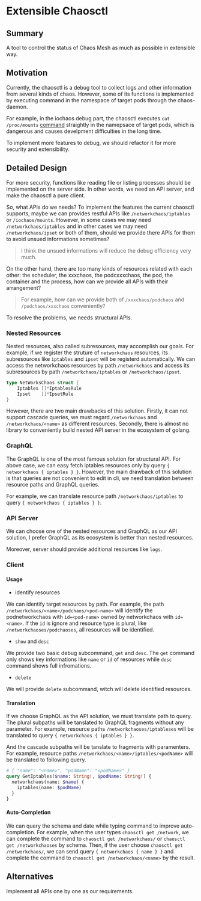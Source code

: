 # Extensible Chaosctl

## Summary

A tool to control the status of Chaos Mesh as much as possible in extensible way. 

## Motivation

Currently, the chaosctl is a debug tool to collect logs and other information from several kinds of chaos. 
However, some of its functions is implemented by executing command in the namespace of target pods through the chaos-daemon.

For example, in the iochaos debug part, the chaosctl executes `cat /proc/mounts` [command](https://github.com/chaos-mesh/chaos-mesh/blob/4b8fb5ba1518fda0d144c8df9239dcb0381ff485/pkg/chaosctl/debug/iochaos/iochaos.go#L54) straightly in the namepsace of target pods, 
which is dangerous and causes develpment difficulties in the long time.

To implement more features to debug, we should refactor it for more security and extensibility.


## Detailed Design

For more security, functions like reading file or listing processes should be implemented on the server side.
In other words, we need an API server, and make the chaosctl a pure client.

So, what APIs do we needs? To implement the features the current chaosctl supports, maybe we can provides restful APIs like `/networkchaos/iptables` or `/iochaos/mounts`.
However, in some cases we may need `/networkchaos/iptables` and in other cases we may need `/networkchaos/ipset` or both of them, should we provide there APIs for them to avoid unsued informations sometimes?

> I think the unsued informations will reduce the debug efficiency very much.

On the other hand, there are too many kinds of resources related with each other: the scheduler, the xxxchaos, the podcxxxchaos, the pod, the container and the process, how can we provide all APIs with their arrangement?

> For example, how can we provide both of `/xxxchaos/podchaos` and `/podchaos/xxxchaos` conveniently?

To resolve the problems, we needs structural APIs.

### Nested Resources

Nested resources, also called subresources, may accomplish our goals. For example, if we register the struture of `networkchaos` resources, its subresources like `iptables` and `ipset` will be registerd automatically. We can access the networkchaos resources by path `/networkchaos` and access its subresources by path `/networkchaos/iptables` or `/networkchaos/ipset`.

```go
type NetWorksChaos struct {
    Iptables []*IptablesRule
    Ipset    []*IpsetRule
}
```

However, there are two main drawbacks of this solution. Firstly, it can not support cascade queries, we must regard `/networkchaos` and `/networkchaos/<name>` as different resources. Secondly, there is almost no library to conveniently build nested API server in the ecosystem of golang.

### GraphQL

The GraphQL is one of the most famous solution for structural API. For above case, we can easy fetch iptables resources only by query `{ networkchaos { iptables } }`.
However, the main drawback of this solution is that queries are not convenient to edit in cli, we need translation between resource paths and GraphQL queries.

For example, we can translate resource path `/networkchaos/iptables` to query `{ networkchaos { iptables } }`.

### API Server

We can choose one of the nested resources and GraphQL as our API solution, I prefer GraphQL as its ecosystem is better than nested resources.

Moreover, server should provide additional resources like `logs`.

### Client

#### Usage

- identify resources

We can identify target resources by path. For example, the path `/networkchaos/<name>/podchaos/<pod-name>` will identify the podnetworkchaos with `id=<pod-name>` owned by networkchaos with `id=<name>`. If the `id` is ignore and resource type is plural, like `/networkchaoses/podchaoses`, all resources will be identified.

- `show` and `desc`

We provide two basic debug subcommand, `get` and `desc`. The `get` command only shows key informations like `name` or `id` of resources while `desc` command shows full infromations.


- `delete`

We will provide `delete` subcommand, witch will delete identified resources.

#### Translation

If we choose GraphQL as the API solution, we must translate path to query. The plural subpaths will be tanslated to GraphQL fragments without any parameter.
For example, resource paths `/networkchaoses/iptableses` will be translated to query `{ networkchaos { iptables } }`.

And the cascade subpaths will be tanslate to fragments with paramenters. For example, resource paths `/networkchaos/<name>/iptables/<podName>` will be translated to following query.

```GraphQL
# { "name": "<name>", "podName": "<podName>" }
query GetIptables($name: String!, $podName: String!) {
  networkchaos(name: $name) {
    iptables(name: $podName)
  }
}
```

#### Auto-Completion

We can query the schema and date while typing command to improve auto-completion. 
For example, when the user types `chaosctl get /network`, we can complete the command to `chaosctl get /networkchaos/` or `chaosctl get /networkchaoses` by schema. Then, if the user choose `chaosctl get /networkchaos/`, we can send query `{ networkchaos { name } }` and complete the command to `chaosctl get /networkchaos/<name>` by the result.

## Alternatives

Implement all APIs one by one as our requirements.